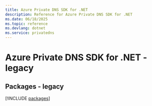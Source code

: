 ```yaml
---
title: Azure Private DNS SDK for .NET
description: Reference for Azure Private DNS SDK for .NET
ms.date: 06/18/2025
ms.topic: reference
ms.devlang: dotnet
ms.service: privatedns
---
```

# Azure Private DNS SDK for .NET - legacy
## Packages - legacy
[!INCLUDE [packages](private-dns-index.md)]